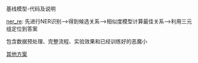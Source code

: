 基线模型-代码及说明

<a href='./ner_re/'>ner_re</a>: 先进行NER识别-->得到候选关系-->相似度模型计算最佳关系-->利用三元组定位到答案

包含数据预处理、完整流程、实验效果和已经训练好的恶魔小

<a href='./other_implement/'>其他方案</a>
